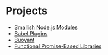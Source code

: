 # Projects

* [Smallish Node.js Modules](/projects/nodejs)
* [Babel Plugins](/projects/babel-plugins)
* [Buoyant](/projects/buoyant)
* [Functional Promise-Based Libraries](/projects/legendary)

